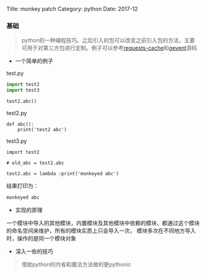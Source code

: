 Title: monkey patch
Category: python
Date: 2017-12

### 基础
> python的一种编程技巧。之后引入的包可以改变之前引入包的方法，主要可用于对第三方包进行定制。例子可以参考[requests-cache](https://github.com/reclosedev/requests-cache.git)和[gevent](https://github.com/gevent/gevent.git)源码

- 一个简单的例子

test.py
```python
import test2
import test3

test2.abc()

```

test2.py
```
def abc():
    print('test2 abc')
```

test3.py
```
import test2

# old_abc = test2.abc

test2.abc = lambda :print('monkeyed abc')

```

结果打印为：

```python
monkeyed abc
```
- 实现的原理  

一个模块中导入的其他模块，内置模块及其他模块中依赖的模块，都通过这个模块的命名空间来维护，所有的模块实质上只会导入一次，
模块多次在不同地方导入时，操作的是同一个模块对象


- 深入一些的技巧
> 借助python的内省和魔法方法做的更pythonic




